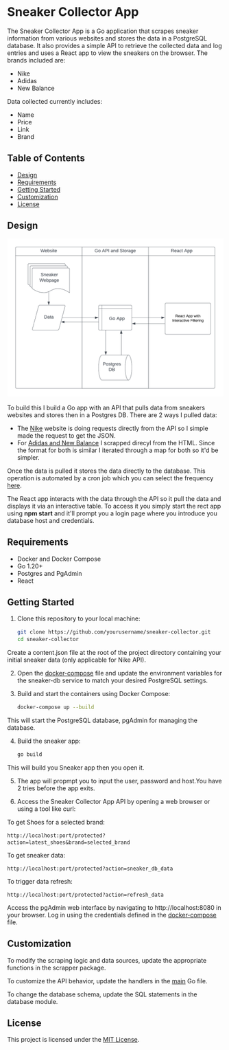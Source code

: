 # Sneaker Collector App

The Sneaker Collector App is a Go application that scrapes sneaker information from various websites and stores the data in a PostgreSQL database. It also provides a simple API to retrieve the collected data and log entries and uses a React app to view the sneakers on the browser. The brands included are:

- Nike
- Adidas
- New Balance

Data collected currently includes:

- Name
- Price
- Link
- Brand

## Table of Contents

- [Design](#design)
- [Requirements](#requirements)
- [Getting Started](#gettingstarted)
- [Customization](#customization)
- [License](#license)

## Design

![design](design_logic.png)

To build this I build a Go app with an API that pulls data from sneakers websites and stores then in a Postgres DB. There are 2 ways I pulled data:

- The [Nike](scrapper/nike.go) website is doing requests directly from the API so I simple made the request to get the JSON.
- For [Adidas and New Balance](scrapper/html_scrapper.go) I scrapped direcyl from the HTML. Since the format for both is similar I iterated through a map for both so it'd be simpler.

Once the data is pulled it stores the data directly to the database. This operation is automated by a cron job which you can select the frequency [here](scheduler/scheduler.go).

The React app interacts with the data through the API so it pull the data and displays it via an interactive table. To access it you simply start the rect app using **npm start** and it'll prompt you a login page where you introduce you database host and credentials.

## Requirements

- Docker and Docker Compose
- Go 1.20+
- Postgres and PgAdmin
- React

## Getting Started

1. Clone this repository to your local machine:

   ```sh
   git clone https://github.com/yourusername/sneaker-collector.git
   cd sneaker-collector
   ```

Create a content.json file at the root of the project directory containing your initial sneaker data (only applicable for Nike API).

2. Open the [docker-compose](docker-compose.yml) file and update the environment variables for the sneaker-db service to match your desired PostgreSQL settings.

3. Build and start the containers using Docker Compose:

   ```sh
   docker-compose up --build
   ```

This will start the PostgreSQL database, pgAdmin for managing the database.

4. Build the sneaker app:

   ```sh
   go build
   ```

This will build you Sneaker app then you open it.

5. The app will propmpt you to input the user, password and host.You have 2 tries before the app exits.

6. Access the Sneaker Collector App API by opening a web browser or using a tool like curl:

To get Shoes for a selected brand:

    http://localhost:port/protected?action=latest_shoes&brand=selected_brand

To get sneaker data:

    http://localhost:port/protected?action=sneaker_db_data

To trigger data refresh:

    http://localhost:port/protected?action=refresh_data

Access the pgAdmin web interface by navigating to http://localhost:8080 in your browser. Log in using the credentials defined in the [docker-compose](docker-compose.yml) file.

## Customization

To modify the scraping logic and data sources, update the appropriate functions in the scrapper package.

To customize the API behavior, update the handlers in the [main](main.go) Go file.

To change the database schema, update the SQL statements in the database module.

## License

This project is licensed under the [MIT License](LICENSE).

